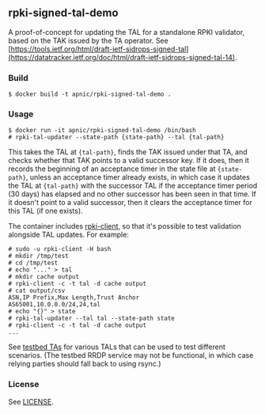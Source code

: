 ## rpki-signed-tal-demo

A proof-of-concept for updating the TAL for a standalone RPKI
validator, based on the TAK issued by the TA operator.  See
[https://tools.ietf.org/html/draft-ietf-sidrops-signed-tal](https://datatracker.ietf.org/doc/html/draft-ietf-sidrops-signed-tal-14).

### Build

    $ docker build -t apnic/rpki-signed-tal-demo .

### Usage

    $ docker run -it apnic/rpki-signed-tal-demo /bin/bash
    # rpki-tal-updater --state-path {state-path} --tal {tal-path}

This takes the TAL at `{tal-path}`, finds the TAK issued under that
TA, and checks whether that TAK points to a valid successor key.  If
it does, then it records the beginning of an acceptance timer in the
state file at `{state-path}`, unless an acceptance timer already
exists, in which case it updates the TAL at `{tal-path}` with the
successor TAL if the acceptance timer period (30 days) has elapsed and
no other successor has been seen in that time.  If it doesn't point to
a valid successor, then it clears the acceptance timer for this TAL
(if one exists).

The container includes
[rpki-client](https://ftp.openbsd.org/pub/OpenBSD/rpki-client/), so
that it's possible to test validation alongside TAL updates.  For
example:

    # sudo -u rpki-client -H bash
    # mkdir /tmp/test
    # cd /tmp/test
    # echo "..." > tal
    # mkdir cache output
    # rpki-client -c -t tal -d cache output
    # cat output/csv
    ASN,IP Prefix,Max Length,Trust Anchor
    AS65001,10.0.0.0/24,24,tal
    # echo "{}" > state
    # rpki-tal-updater --tal tal --state-path state
    # rpki-client -c -t tal -d cache output
    ...

See [testbed TAs](./testbed-tas.md) for various TALs that can be used
to test different scenarios.  (The testbed RRDP service may not be
functional, in which case relying parties should fall back to using
rsync.)

### License

See [LICENSE](./LICENSE).
